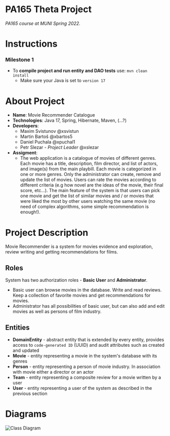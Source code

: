# PA165 Theta Project

*PA165 course at MUNI Spring 2022.*

# Instructions

### Milestone 1

- To **compile project and run entity and DAO tests** use: `mvn clean install`
    - Make sure your Java is set to `version 17`

# About Project

- **Name**: Movie Recommender Catalogue
- **Technologies**: Java 17, Spring, Hibernate, Maven, (...?)
- **Developers**:
    - Maxim Svistunov @xsvistun
    - Martin Bartoš @xbartos5
    - Daniel Puchala @xpuchal1
    - Petr Slezar - _Project Leader_ @xslezar
- **Assigment**:
    - The web application is a catalogue of movies of different genres. Each movie has a title, description, film director, and list of actors, and image(s) from the main playbill. Each movie is categorized in one or more genres. Only the administrator can create, remove and update the list of movies. Users can rate the movies according to different criteria (e.g how novel are the ideas of the movie, their final score, etc…). The main feature of the system is that users can pick one movie and get the list of similar movies and / or movies that were liked the most by other users watching the same movie (no need of complex algorithms, some simple recommendation is enough!).


# Project Description

Movie Recommender is a system for movies evidence and exploration, review writing and getting recommendations for films.

## Roles

System has two authorization roles - **Basic User** and **Administrator**.

- Basic user can browse movies in the database. Write and read reviews. Keep a collection of favorite movies and get recommendations for movies.
- Administrator has all possibilities of basic user, but can also add and edit movies as well as persons of film industry.

## Entities

- **DomainEntity** - abstract entity that is extended by every entity, provides access to `code-generated ID` (UUID) and
  audit attributes such as created and updated
- **Movie** - entity representing a movie in the system's database with its genres
- **Person** - entity representing a person of movie industry. In association with movie either a director or an actor
- **Team** - entity representing a composite review for a movie written by a user
- **User** - entity representing a user of the system as described in the previous section

# Diagrams

![Class Diagram](https://gitlab.fi.muni.cz/xslezar/pa165-movies-recommender-catalogue/-/blob/readme/MovieRecommenderEntity.jpg)
